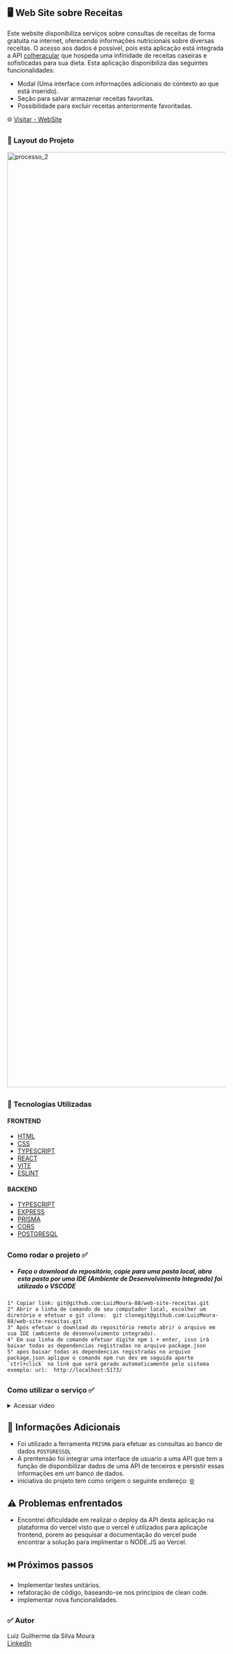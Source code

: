 
## 🖥️ Web Site sobre Receitas 
Este website disponibiliza serviços sobre consultas de receitas de forma gratuita na internet, oferecendo informações nutricionais sobre diversas receitas.
O acesso aos dados é possível, pois esta aplicação está integrada a API  [colheracular](https://spoonacular.com/food-api) que hospeda uma infinidade de receitas caseiras e sofisticadas para sua dieta.  Esta aplicação disponibiliza das seguintes funcionalidades:

- Modal (Uma interface com informações adicionais do contexto ao que está inserido).
- Seção para salvar armazenar receitas favoritas.
- Possibilidade para excluir receitas anteriormente favoritadas.

🌐 [Visitar - WebSite](https://web-site-receitas.vercel.app/)

##

### 📌 Layout do Projeto 
<img width="2152" alt="processo_2" src="https://github.com/LuizMoura-88/web-site-receitas/assets/122941117/098e4faf-7a8d-4ab2-a75b-4fec483306e8">

##

### 📌 Tecnologias Utilizadas      
#### FRONTEND
* [HTML](https://developer.mozilla.org/pt-BR/docs/Web/HTML)
* [CSS](https://developer.mozilla.org/pt-BR/docs/Web/CSS)
* [TYPESCRIPT](https://www.typescriptlang.org/)
* [REACT](https://pt-br.legacy.reactjs.org/)
* [VITE](https://vitejs.dev/guide/)
* [ESLINT](https://eslint.org/)
#### BACKEND
* [TYPESCRIPT](https://www.typescriptlang.org/)
* [EXPRESS](https://axios-http.com/docs/intro)
* [PRISMA](https://www.prisma.io/)
* [CORS](https://www.npmjs.com/package/cors)
* [POSTGRESQL](https://www.elephantsql.com/)
##

### Como rodar o projeto ✅
* ##### Faça o download do repositório, copie para uma pasta local, abra esta pasta por uma IDE (Ambiente de Desenvolvimento Integrado) foi utilizado o VSCODE
```
1° Copiar link: git@github.com:LuizMoura-88/web-site-receitas.git
2° Abrir a linha de comando de seu computador local, escolher um diretório e efetuar o git clone:  git clonegit@github.com:LuizMoura-88/web-site-receitas.git
3° Após efetuar o download do repositório remoto abrir o arquivo em sua IDE (ambiente de desenvolvimento integrado).
4° Em sua linha de comando efetuar digite npm i + enter, isso irá baixar todas as dependencias registradas no arquivo package.json
5° apos baixar todas as dependencias registradas no arquivo package.json aplique o comando npm run dev em seguida aperte `ctrl+click` no link que será gerado automaticamente pelo sistema exemplo: url:  http://localhost:5173/
```
##

### Como utilizar o serviço ✅
<details>
  <summary>Acessar video</summary>
  https://github.com/LuizMoura-88/web-site-receitas/assets/122941117/8432dbe2-bb27-46cc-b48b-25e09b101515
</details>


##

## 📌 Informações Adicionais
* Foi utilizado a ferramenta `PRISMA` para efetuar as consultas ao banco de dados `POSTGRESSQL`
* A prentensão foi integrar uma interface de usuario a uma API que tem a função de disponibilizar dados de uma API de terceiros e persistir essas informações em um banco de dados.
* iniciativa do projeto tem como origem o seguinte endereço: [🌐](https://www.youtube.com/watch?v=5wwaQ4GiSNU&list=PLpK58zpbuDFn0J5JcAoKwtRcw7XMsEqvf&index=1&t=58s)

##

## ⚠️ Problemas enfrentados
* Encontrei dificuldade em realizar o deploy da API desta aplicação na plataforma do vercel visto que o vercel é utilizados para aplicaçõe frontend, porem ao pesquisar a documentação do vercel pude encontrar a solução para implmentar o NODE.JS ao Vercel.
  
##
  
## ⏭️ Próximos passos

* Implementar testes unitários.
* refatoração de código, baseando-se nos princípios de clean code.
* implementar nova funcionalidades.

##


### ✅  Autor
Luiz Guilherme da Silva Moura <br/>
[LinkedIn](https://www.linkedin.com/in/luiz-moura-b60099252/)
